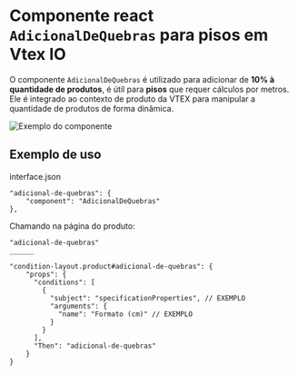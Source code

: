 # Componente react `AdicionalDeQuebras` para pisos em Vtex IO

O componente `AdicionalDeQuebras` é utilizado para adicionar de **10% à quantidade de produtos**, é útil para **pisos** que requer cálculos por metros. Ele é integrado ao contexto de produto da VTEX para manipular a quantidade de produtos de forma dinâmica.

![Exemplo do componente](img-exemplo.jpg)

## Exemplo de uso
interface.json
```
"adicional-de-quebras": {
    "component": "AdicionalDeQuebras"
},
```

Chamando na página do produto:
```
"adicional-de-quebras"
______
 
"condition-layout.product#adicional-de-quebras": {
    "props": {
      "conditions": [
        {
          "subject": "specificationProperties", // EXEMPLO
          "arguments": {
            "name": "Formato (cm)" // EXEMPLO
          }
        }
      ],
      "Then": "adicional-de-quebras"
    }
}
```